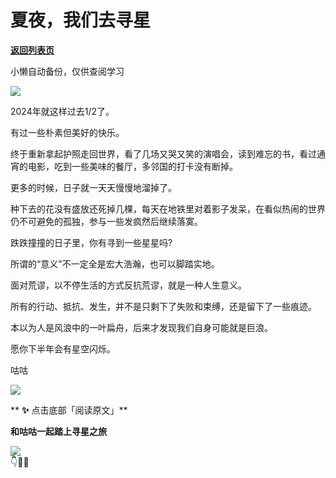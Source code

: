 # 夏夜，我们去寻星

[**返回列表页**](/gzh/看理想)

小懒自动备份，仅供查阅学习

![](https://mmbiz.qpic.cn/mmbiz_png/aP7vrTpXJxRA0ViaNRqia18YGj5LgX4VSibTFXfBlkXZakYUA8yBkEQYYmpmDmxH0IZyeY4oUcOiabiaj1PywxF6StQ/640?wx_fmt=png)

  

2024年就这样过去1/2了。

  

有过一些朴素但美好的快乐。

  

终于重新拿起护照走回世界，看了几场又哭又笑的演唱会，读到难忘的书，看过通宵的电影，吃到一些美味的餐厅，多邻国的打卡没有断掉。

  

更多的时候，日子就一天天慢慢地溜掉了。

  

种下去的花没有盛放还死掉几棵，每天在地铁里对着影子发呆，在看似热闹的世界仍不可避免的孤独，参与一些发疯然后继续落寞。

  

跌跌撞撞的日子里，你有寻到一些星星吗?

  

所谓的“意义"不一定全是宏大浩瀚，也可以脚踏实地。

  

面对荒谬，以不停生活的方式反抗荒谬，就是一种人生意义。

  

所有的行动、抵抗、发生，并不是只剩下了失败和束缚，还是留下了一些痕迹。

本以为人是风浪中的一叶扁舟，后来才发现我们自身可能就是巨浪。

  

愿你下半年会有星空闪烁。

  

咕咕

  

![](https://mmbiz.qpic.cn/mmbiz_png/aP7vrTpXJxRE7AicQFiaDxdzm8KtKYntiavGb8prcytkm59GzMUMib5GY8niaibJlhwN0zd0j8wnCazkHvejYwmkKzaQ/640?wx_fmt=png&from;=appmsg)

  

 ** **✨** 点击底部「阅读原文」**

 **和咕咕一起踏上寻星之旅**

![](https://mmbiz.qpic.cn/mmbiz_jpg/aP7vrTpXJxTRXicVb3NMsyQhtMcYr380XKOibuyLjHpncNpxJZvaDFKMN9UoUAspdBD3SfNkPKE10mm4V37iaJHOg/640?wx_fmt=jpeg)  
👇💫👀

